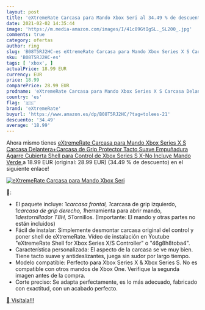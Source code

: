 ```yaml
---
layout: post
title: 'eXtremeRate Carcasa para Mando Xbox Seri al 34.49 % de descuento'
date: 2021-02-02 14:35:44
image: 'https://m.media-amazon.com/images/I/41c89GtIgSL._SL200_.jpg'
comments: true
category: ofertas
author: ring
slug: 'B08T5RJ2HC-es eXtremeRate Carcasa para Mando Xbox Series X S Carcasa...'
sku: 'B08T5RJ2HC-es'
tags: [ 'xbox', ]
actualPrice: 18.99 EUR
currency: EUR
price: 18.99
comparePrice: 28.99 EUR
prodname: 'eXtremeRate Carcasa para Mando Xbox Series X S Carcasa Delantera+Carcasa de Grip Protector Tacto Suave Empuñadura Agarre Cubierta Shell para Control de Xbox Series S X-No Incluye Mando Verde '
country: 'es'
flag: '🇪🇸'
brand: 'eXtremeRate'
buyurl: 'https://www.amazon.es/dp/B08T5RJ2HC/?tag=tolees-21'
descuento: '34.49'
average: '18.99'
---
```


Ahora mismo tienes [eXtremeRate Carcasa para Mando Xbox Series X S Carcasa Delantera+Carcasa de Grip Protector Tacto Suave Empuñadura Agarre Cubierta Shell para Control de Xbox Series S X-No Incluye Mando Verde ](https://www.amazon.es/dp/B08T5RJ2HC/?tag=tolees-21) a 18.99 EUR (original: 28.99 EUR) (34.49 %  de descuento) en el siguiente enlace!

[![eXtremeRate Carcasa para Mando Xbox Seri](https://m.media-amazon.com/images/I/41c89GtIgSL._SL200_.jpg)](https://www.amazon.es/dp/B08T5RJ2HC/?tag=tolees-21)

🔎:

- El paquete incluye: 1*carcasa frontal, 1*carcasa de grip izquierdo, 1*carcasa de grip derecho, 1*herramienta para abrir mando, 1*destornillador T8H, 5*Tornillos. (Importante: El mando y otras partes no están incluidos)
- Fácil de instalar: Simplemente desmontar carcasa original del control y poner shell de eXtremeRate. Vídeo de instalación en Youtube "eXtremeRate Shell for Xbox Series X/S Controller" o "46g8h8toba4".
- Característica personalizada: El aspecto de la carcasa se ve muy bien. Tiene tacto suave y antideslizantes, juega sin sudor por largo tiempo.
- Modelo compatible: Perfecto para Xbox Series X & Xbox Series S. No es compatible con otros mandos de Xbox One. Verifique la segunda imagen antes de la compra.
- Corte preciso: Se adapta perfectamente, es lo más adecuado, fabricado con exactitud, con un acabado perfecto.

[🛒 Visítala!!!](https://www.amazon.es/dp/B08T5RJ2HC/?tag=tolees-21)
